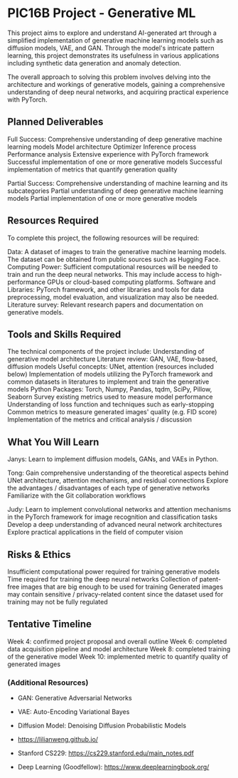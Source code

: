 # PIC16B Project - Generative ML

This project aims to explore and understand AI-generated art through a simplified implementation of generative machine learning models such as diffusion models, VAE, and GAN. Through the model's intricate pattern learning, this project demonstrates its usefulness in various applications including synthetic data generation and anomaly detection. 

The overall approach to solving this problem involves delving into the architecture and workings of generative models, gaining a comprehensive understanding of deep neural networks, and acquiring practical experience with PyTorch.

## Planned Deliverables

Full Success: 
Comprehensive understanding of deep generative machine learning models
Model architecture
Optimizer
Inference process
Performance analysis
Extensive experience with PyTorch framework
Successful implementation of one or more generative models
Successful implementation of metrics that quantify generation quality

Partial Success: 
Comprehensive understanding of machine learning and its subcategories
Partial understanding of deep generative machine learning models
Partial implementation of one or more generative models


## Resources Required

To complete this project, the following resources will be required:

Data: A dataset of images to train the generative machine learning models. The dataset can be obtained from public sources such as Hugging Face.
Computing Power: Sufficient computational resources will be needed to train and run the deep neural networks. This may include access to high-performance GPUs or cloud-based computing platforms.
Software and Libraries: PyTorch framework, and other libraries and tools for data preprocessing, model evaluation, and visualization may also be needed.
Literature survey: Relevant research papers and documentation on generative models.

## Tools and Skills Required

The technical components of the project include:
Understanding of generative model architecture
Literature review: GAN, VAE, flow-based, diffusion models
Useful concepts: UNet, attention
(resources included below)
Implementation of models
utilizing the PyTorch framework and common datasets in literatures to implement and train the generative models
Python Packages: Torch, Numpy, Pandas, tqdm, SciPy, Pillow, Seaborn
Survey existing metrics used to measure model performance
Understanding of loss function and techniques such as early-stopping
Common metrics to measure generated images' quality (e.g. FID score)
Implementation of the metrics and critical analysis / discussion



## What You Will Learn

Janys:
Learn to implement diffusion models, GANs, and VAEs in Python.

Tong: 
Gain comprehensive understanding of the theoretical aspects behind UNet architecture, attention mechanisms, and residual connections
Explore the advantages / disadvantages of each type of generative networks
Familiarize with the Git collaboration workflows

Judy:
Learn to implement convolutional networks and attention mechanisms in the PyTorch framework for image recognition and classification tasks
Develop a deep understanding of advanced neural network architectures
Explore practical applications in the field of computer vision

## Risks & Ethics

Insufficient computational power required for training generative models 
Time required for training the deep neural networks
Collection of patent-free images that are big enough to be used for training
Generated images may contain sensitive / privacy-related content since the dataset used for training may not be fully regulated

## Tentative Timeline

Week 4: confirmed project proposal and overall outline
Week 6: completed data acquisition pipeline and model architecture
Week 8: completed training of the generative model
Week 10: implemented metric to quantify quality of generated images


### (Additional Resources)
- GAN: Generative Adversarial Networks
- VAE: Auto-Encoding Variational Bayes
- Diffusion Model: Denoising Diffusion Probabilistic Models

- https://lilianweng.github.io/
- Stanford CS229: https://cs229.stanford.edu/main_notes.pdf
- Deep Learning (Goodfellow): https://www.deeplearningbook.org/


